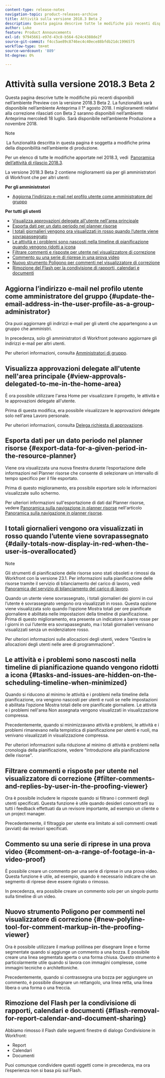 ```yaml
---
content-type: release-notes
navigation-topic: product-releases-archive
title: Attività sulla versione 2018.3 Beta 2
description: Questa pagina descrive tutte le modifiche più recenti disponibili nell’ambiente Preview con la versione 2018.3 Beta 2. La funzionalità sarà disponibile nell’ambiente Anteprima il 1° agosto 2018. I miglioramenti relativi alla correzione rilasciati con Beta 2 saranno disponibili nell’ambiente Anteprima mercoledì 18 luglio. Sarà disponibile nell’ambiente Produzione a novembre 2018.
author: Luke
feature: Product Announcements
exl-id: 97945661-e97d-43c8-b564-624c4388de2f
source-git-commit: f4cc5ae89c8746ec4c40ece88bfdb21dc1996575
workflow-type: tm+mt
source-wordcount: '889'
ht-degree: 0%

---
```


# Attività sulla versione 2018.3 Beta 2

Questa pagina descrive tutte le modifiche più recenti disponibili nell’ambiente Preview con la versione 2018.3 Beta 2. La funzionalità sarà disponibile nell’ambiente Anteprima il 1° agosto 2018. I miglioramenti relativi alla correzione rilasciati con Beta 2 saranno disponibili nell’ambiente Anteprima mercoledì 18 luglio. Sarà disponibile nell’ambiente Produzione a novembre 2018.

>[!NOTE]
>
> La funzionalità descritta in questa pagina è soggetta a modifiche prima della disponibilità nell’ambiente di produzione.

Per un elenco di tutte le modifiche apportate nel 2018.3, vedi  [Panoramica dell’attività di rilascio 2018.3](../../../../product-announcements/product-releases/quarterly-release-archive/2018.3-release-activity/2018.3-release-activity-overview.md).

La versione 2018.3 Beta 2 contiene miglioramenti sia per gli amministratori di Workfront che per altri utenti:

**Per gli amministratori**

* [Aggiorna l’indirizzo e-mail nel profilo utente come amministratore del gruppo](#update-the-email-address-in-the-user-profile-as-a-group-administrator)

**Per tutti gli utenti**

* [Visualizza approvazioni delegate all&#39;utente nell&#39;area principale](#view-approvals-delegated-to-me-in-the-home-area)
* [Esporta dati per un dato periodo nel planner risorse](#export-data-for-a-given-period-in-the-resource-planner)
* [I totali giornalieri vengono ora visualizzati in rosso quando l’utente viene sovrapassegnato](#daily-totals-now-display-in-red-when-the-user-is-overallocated)
* [Le attività e i problemi sono nascosti nella timeline di pianificazione quando vengono ridotti a icona](#tasks-and-issues-are-hidden-on-the-scheduling-timeline-when-minimized)
* [Filtrare commenti e risposte per utente nel visualizzatore di correzione](#filter-comments-and-replies-by-user-in-the-proofing-viewer)
* [Commento su una serie di riprese in una prova video](#comment-on-a-range-of-footage-in-a-video-proof)
* [Nuovo strumento Poligono per commenti nel visualizzatore di correzione](#new-polyline-tool-for-comment-markup-in-the-proofing-viewer)
* [Rimozione del Flash per la condivisione di rapporti, calendari e documenti](#flash-removal-for-report-calendar-and-document-sharing)

## Aggiorna l’indirizzo e-mail nel profilo utente come amministratore del gruppo {#update-the-email-address-in-the-user-profile-as-a-group-administrator}

Ora puoi aggiornare gli indirizzi e-mail per gli utenti che appartengono a un gruppo che amministri. 

In precedenza, solo gli amministratori di Workfront potevano aggiornare gli indirizzi e-mail per altri utenti. 

Per ulteriori informazioni, consulta [Amministratori di gruppo](../../../../administration-and-setup/manage-groups/group-roles/group-administrators.md).

## Visualizza approvazioni delegate all&#39;utente nell&#39;area principale {#view-approvals-delegated-to-me-in-the-home-area}

È ora possibile utilizzare l&#39;area Home per visualizzare il progetto, le attività e le approvazioni delegate all&#39;utente.

Prima di questa modifica, era possibile visualizzare le approvazioni delegate solo nell&#39;area Lavoro personale.

Per ulteriori informazioni, consulta [Delega richiesta di approvazione](../../../../review-and-approve-work/manage-approvals/delegate-approval-requests.md).

## Esporta dati per un dato periodo nel planner risorse {#export-data-for-a-given-period-in-the-resource-planner}

Viene ora visualizzata una nuova finestra durante l’esportazione delle informazioni nel Planner risorse che consente di selezionare un intervallo di tempo specifico per il file esportato.

Prima di questo miglioramento, era possibile esportare solo le informazioni visualizzate sullo schermo.

Per ulteriori informazioni sull&#39;esportazione di dati dal Planner risorse, vedere [Panoramica sulla navigazione in planner risorse](../../../../resource-mgmt/resource-planning/resource-planner-navigation.md) nell&#39;articolo [Panoramica sulla navigazione in planner risorse](../../../../resource-mgmt/resource-planning/resource-planner-navigation.md).

## I totali giornalieri vengono ora visualizzati in rosso quando l’utente viene sovrapassegnato {#daily-totals-now-display-in-red-when-the-user-is-overallocated}

>[!NOTE]
Gli strumenti di pianificazione delle risorse sono stati obsoleti e rimossi da Workfront con la versione 23.1. Per informazioni sulla pianificazione delle risorse tramite il servizio di bilanciamento del carico di lavoro, vedi [Panoramica del servizio di bilanciamento del carico di lavoro](../../../../resource-mgmt/workload-balancer/overview-workload-balancer.md).

Quando un utente viene sovrassegnato, i totali giornalieri dei giorni in cui l’utente è sovrassegnato vengono ora visualizzati in rosso. Questa opzione viene visualizzata solo quando l’opzione Mostra totali per ore pianificate giornaliere è abilitata nelle impostazioni della timeline di pianificazione. Prima di questo miglioramento, era presente un indicatore a barre rosse per i giorni in cui l’utente era sovrapassegnato, ma i totali giornalieri venivano visualizzati senza un evidenziatore rosso.

Per ulteriori informazioni sulle allocazioni degli utenti, vedere &quot;Gestire le allocazioni degli utenti nelle aree di programmazione&quot;.

## Le attività e i problemi sono nascosti nella timeline di pianificazione quando vengono ridotti a icona {#tasks-and-issues-are-hidden-on-the-scheduling-timeline-when-minimized}

Quando si riducono al minimo le attività e i problemi nella timeline della pianificazione, ora vengono nascosti per utenti e ruoli se nelle impostazioni è abilitata l’opzione Mostra totali delle ore pianificate giornaliere. Le attività e i problemi nell&#39;area Non assegnata vengono visualizzati in visualizzazione compressa.

Precedentemente, quando si minimizzavano attività e problemi, le attività e i problemi rimanevano nella tempistica di pianificazione per utenti e ruoli, ma venivano visualizzati in visualizzazione compressa.

Per ulteriori informazioni sulla riduzione al minimo di attività e problemi nella cronologia della pianificazione, vedere &quot;Introduzione alla pianificazione delle risorse&quot;.

## Filtrare commenti e risposte per utente nel visualizzatore di correzione {#filter-comments-and-replies-by-user-in-the-proofing-viewer}

Ora è possibile includere le risposte quando si filtrano i commenti degli utenti specificati. Questa funzione è utile quando desideri concentrarti su tutti i feedback effettuati da un revisore importante, ad esempio un cliente o un project manager.

Precedentemente, il filtraggio per utente era limitato ai soli commenti creati (avviati) dai revisori specificati.

## Commento su una serie di riprese in una prova video {#comment-on-a-range-of-footage-in-a-video-proof}

È possibile creare un commento per una serie di riprese in una prova video. Questa funzione è utile, ad esempio, quando è necessario indicare che un segmento di riprese deve essere rigirato o rimosso.

In precedenza, era possibile creare un commento solo per un singolo punto sulla timeline di un video.

## Nuovo strumento Poligono per commenti nel visualizzatore di correzione {#new-polyline-tool-for-comment-markup-in-the-proofing-viewer}

Ora è possibile utilizzare il markup polilinea per disegnare linee e forme segmentate quando si aggiunge un commento a una bozza. È possibile creare una linea segmentata aperta o una forma chiusa. Questo strumento è particolarmente utile quando si lavora con immagini complesse, come immagini tecniche o architettoniche.

Precedentemente, quando si contrassegna una bozza per aggiungere un commento, è possibile disegnare un rettangolo, una linea retta, una linea libera o una forma o una freccia.

## Rimozione del Flash per la condivisione di rapporti, calendari e documenti {#flash-removal-for-report-calendar-and-document-sharing}

Abbiamo rimosso il Flash dalle seguenti finestre di dialogo Condivisione in Workfront:

* Report
* Calendari
* Documenti

Puoi comunque condividere questi oggetti come in precedenza, ma ora l’esperienza non si basa più sul Flash.

